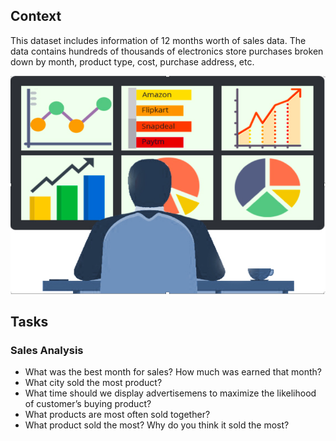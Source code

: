 ## Context
This dataset includes information of 12 months worth of sales data. The data contains hundreds of thousands of electronics store purchases broken down by month, product type, cost, purchase address, etc.

![Sales_Analysis](/images/Sales-Analysis.jpg)

## Tasks
### Sales Analysis
- What was the best month for sales? How much was earned that month?
- What city sold the most product?
- What time should we display advertisemens to maximize the likelihood of customer’s buying product?
- What products are most often sold together?
- What product sold the most? Why do you think it sold the most?